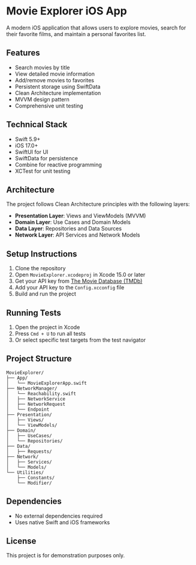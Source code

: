 # Movie Explorer iOS App

A modern iOS application that allows users to explore movies, search for their favorite films, and maintain a personal favorites list.

## Features

- Search movies by title
- View detailed movie information
- Add/remove movies to favorites
- Persistent storage using SwiftData
- Clean Architecture implementation
- MVVM design pattern
- Comprehensive unit testing

## Technical Stack

- Swift 5.9+
- iOS 17.0+
- SwiftUI for UI
- SwiftData for persistence
- Combine for reactive programming
- XCTest for unit testing

## Architecture

The project follows Clean Architecture principles with the following layers:

- **Presentation Layer**: Views and ViewModels (MVVM)
- **Domain Layer**: Use Cases and Domain Models
- **Data Layer**: Repositories and Data Sources
- **Network Layer**: API Services and Network Models

## Setup Instructions

1. Clone the repository
2. Open `MovieExplorer.xcodeproj` in Xcode 15.0 or later
3. Get your API key from [The Movie Database (TMDb)](https://www.themoviedb.org/documentation/api)
4. Add your API key to the `Config.xcconfig` file
5. Build and run the project

## Running Tests

1. Open the project in Xcode
2. Press `Cmd + U` to run all tests
3. Or select specific test targets from the test navigator

## Project Structure

```
MovieExplorer/
├── App/
│   └── MovieExplorerApp.swift
├── NetworkManager/
│   └── Reachability.swift
│   ├── NetworkService
│   ├── NetworkRequest
│   └── Endpoint
├── Presentation/
│   ├── Views/
│   └── ViewModels/
├── Domain/
│   ├── UseCases/
│   └── Repositories/
├── Data/
│   ├── Requests/
├── Network/
│   ├── Services/
│   └── Models/
└── Utilities/
    ├── Constants/
    └── Modifier/
```

## Dependencies

- No external dependencies required
- Uses native Swift and iOS frameworks

## License

This project is for demonstration purposes only. 
